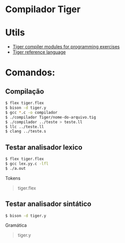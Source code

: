 # Compilador Tiger

# Utils
  - [Tiger compiler modules for programming exercises][compiler-refs]
  - [Tiger reference language][tiger-docs]

# Comandos:

## Compilação
```sh
$ flex tiger.flex
$ bison -d tiger.y
$ gcc *.c -o compilador
$ ./compilador Tiger/nome-do-arquivo.tig
$ ./compilador ../teste > teste.ll
$ llc ../teste.ll				
$ clang ../teste.s
```

## Testar analisador lexico

```sh
$ flex tiger.flex
$ gcc lex.yy.c -lfl
$ ./a.out
```

Tokens
> tiger.flex

## Testar analisador sintático

```sh
$ bison -d tiger.y
```

Gramática
> tiger.y


 [compiler-refs]: <http://www.cs.princeton.edu/~appel/modern/c/project.html>
 [tiger-docs]: <https://www.lrde.epita.fr/~tiger/tiger.html>
